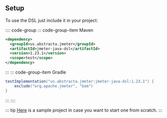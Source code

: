 ## Setup

To use the DSL just include it in your project:

:::: code-group
::: code-group-item Maven
```xml
<dependency>
  <groupId>us.abstracta.jmeter</groupId>
  <artifactId>jmeter-java-dsl</artifactId>
  <version>1.23.1</version>
  <scope>test</scope>
</dependency>
```
:::
::: code-group-item Gradle
```groovy
testImplementation("us.abstracta.jmeter:jmeter-java-dsl:1.23.1") {
    exclude("org.apache.jmeter", "bom")
}
```
:::
::::

::: tip
[Here](https://github.com/abstracta/jmeter-java-dsl-sample) is a sample project in case you want to start one from scratch.
:::